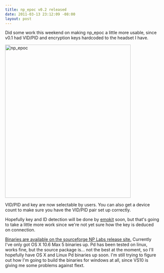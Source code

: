 ```yaml
--- 
title: np_epoc v0.2 released
date: 2011-03-13 23:12:09 -08:00
layout: post
---
```


Did some work this weekend on making np_epoc a little more usable,
since v0.1 had VID/PID and encryption keys hardcoded to the headset I
have.

<a href="http://www.flickr.com/photos/qdot76367/5080605788/" title="np_epoc by qdot76367, on Flickr"><img src="http://farm5.static.flickr.com/4013/5080605788_eb455a1daa.jpg" width="410" height="500" alt="np_epoc" /></a>

VID/PID and key are now selectable by users. You can also get a device
count to make sure you have the VID/PID pair set up correctly.

Hopefully key and ID detection will be done by [emokit][1] soon, but
that's going to take a little more work since we're not yet sure how
the key is deduced on connection.

[Binaries are available on the sourceforge NP Labs release site.][2]
Currently I've only got OS X 10.6 Max 5 binaries up. Pd has been
tested on linux, works fine, but the source package is... not the best
at the moment, so I'll hopefully have OS X and Linux Pd binaries up
soon. I'm still trying to figure out how I'm going to build the
binaries for windows at all, since VS10 is giving me some problems
against flext.

[1]: http://www.github.com/qdot/emokit
[2]: https://sourceforge.net/projects/nplabs/files/np_epoc/0.2/
